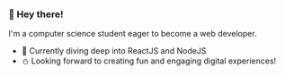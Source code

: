 <h3> 👋 Hey there! </h3>
<p>I'm a computer science student eager to become a web developer.</p> 
<ul>
    <li>🥽 Currently diving deep into ReactJS and NodeJS</li>
  <li>⛄ Looking forward to creating fun and engaging digital experiences!</li>
</ul>
